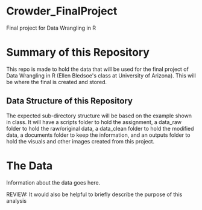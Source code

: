# Crowder_FinalProject

Final project for Data Wrangling in R

# Summary of this Repository

This repo is made to hold the data that will be used for the 
final project of Data Wrangling in R (Ellen Bledsoe's class at 
University of Arizona). This will be where the final is created 
and stored.

## Data Structure of this Repository

The expected sub-directory structure will be based on the
example shown in class. It will have a scripts folder to hold 
the assignment, a data_raw folder to hold the raw/original 
data, a data_clean folder to hold the modified data, 
a documents folder to keep the information, and an outputs 
folder to hold the visuals and other images created from this
project.

# The Data

Information about the data goes here.

REVIEW: It would also be helpful to briefly describe the purpose of this analysis 